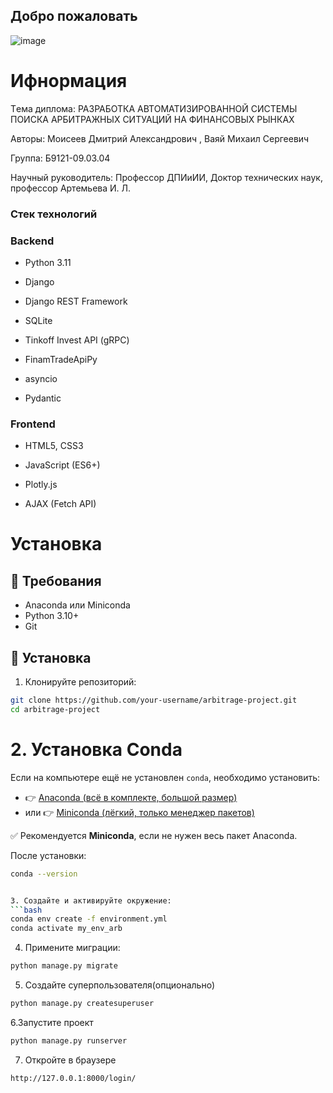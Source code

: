 ## Добро пожаловать
![image](https://github.com/user-attachments/assets/95a54fb7-343c-406c-b288-662c90e76f3c)

# Ифнормация
Tема диплома: РАЗРАБОТКА АВТОМАТИЗИРОВАННОЙ СИСТЕМЫ ПОИСКА АРБИТРАЖНЫХ СИТУАЦИЙ НА ФИНАНСОВЫХ РЫНКАХ

Авторы: Моисеев Дмитрий Александрович , Ваяй Михаил Сергеевич 

Группа: Б9121-09.03.04

Научный руководитель: Профессор ДПИиИИ, Доктор технических наук, профессор Артемьева И. Л.

### Стек технологий
### Backend
- Python 3.11 

- Django 

- Django REST Framework 

- SQLite 

- Tinkoff Invest API (gRPC) 

- FinamTradeApiPy 

- asyncio 

- Pydantic 

### Frontend
- HTML5, CSS3 

- JavaScript (ES6+) 

- Plotly.js 

- AJAX (Fetch API) 

# Установка
## 🔧 Требования

- Anaconda или Miniconda
- Python 3.10+
- Git
## 🚀 Установка

1. Клонируйте репозиторий:

```bash
git clone https://github.com/your-username/arbitrage-project.git
cd arbitrage-project
```

# 2. Установка Conda

Если на компьютере ещё не установлен `conda`, необходимо установить:

- 👉 [Anaconda (всё в комплекте, большой размер)](https://www.anaconda.com/products/distribution#download-section)
- или 👉 [Miniconda (лёгкий, только менеджер пакетов)](https://docs.conda.io/en/latest/miniconda.html)

✅ Рекомендуется **Miniconda**, если не нужен весь пакет Anaconda.

После установки:
```bash
conda --version


3. Создайте и активируйте окружение:
```bash
conda env create -f environment.yml
conda activate my_env_arb
```
4.  Примените миграции:
```bash
python manage.py migrate
```
5. Создайте суперпользователя(опционально)
```bash
python manage.py createsuperuser
```
6.Запустите проект
```bash
python manage.py runserver
```
7. Откройте в браузере
```bash
http://127.0.0.1:8000/login/
```


